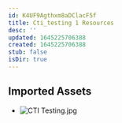 ```yaml
---
id: K4UF9Agthxm8aDClacF5f
title: Cti_testing 1 Resources
desc: ''
updated: 1645225706388
created: 1645225706388
stub: false
isDir: true
---
```

## Imported Assets
- ![CTI Testing.jpg](/assets/cti-testing.jpg)
